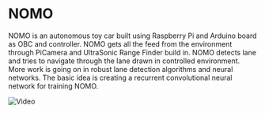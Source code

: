 # NOMO
NOMO is an autonomous toy car built using Raspberry Pi and Arduino board as OBC and controller. NOMO gets all the feed from the environment through PiCamera and UltraSonic Range Finder build in. NOMO detects lane and tries to navigate through the lane drawn in controlled environment. More work is going on in robust lane detection algorithms and neural networks. The basic idea is creating a recurrent convolutional neural network for training NOMO.

![Video](https://www.youtube.com/watch?v=Pw3Emi19Kfk)